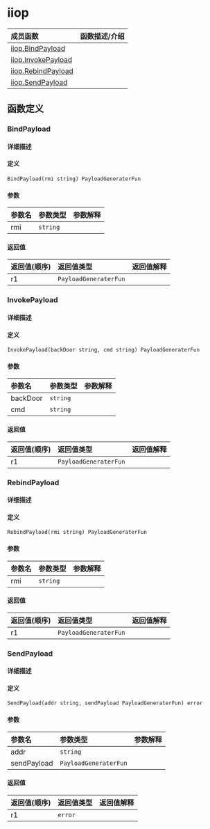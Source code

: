 # iiop

|成员函数|函数描述/介绍|
|:------|:--------|
| [iiop.BindPayload](#bindpayload) ||
| [iiop.InvokePayload](#invokepayload) ||
| [iiop.RebindPayload](#rebindpayload) ||
| [iiop.SendPayload](#sendpayload) ||


## 函数定义
### BindPayload

#### 详细描述


#### 定义

`BindPayload(rmi string) PayloadGeneraterFun`

#### 参数
|参数名|参数类型|参数解释|
|:-----------|:---------- |:-----------|
| rmi | `string` |   |

#### 返回值
|返回值(顺序)|返回值类型|返回值解释|
|:-----------|:---------- |:-----------|
| r1 | `PayloadGeneraterFun` |   |


### InvokePayload

#### 详细描述


#### 定义

`InvokePayload(backDoor string, cmd string) PayloadGeneraterFun`

#### 参数
|参数名|参数类型|参数解释|
|:-----------|:---------- |:-----------|
| backDoor | `string` |   |
| cmd | `string` |   |

#### 返回值
|返回值(顺序)|返回值类型|返回值解释|
|:-----------|:---------- |:-----------|
| r1 | `PayloadGeneraterFun` |   |


### RebindPayload

#### 详细描述


#### 定义

`RebindPayload(rmi string) PayloadGeneraterFun`

#### 参数
|参数名|参数类型|参数解释|
|:-----------|:---------- |:-----------|
| rmi | `string` |   |

#### 返回值
|返回值(顺序)|返回值类型|返回值解释|
|:-----------|:---------- |:-----------|
| r1 | `PayloadGeneraterFun` |   |


### SendPayload

#### 详细描述


#### 定义

`SendPayload(addr string, sendPayload PayloadGeneraterFun) error`

#### 参数
|参数名|参数类型|参数解释|
|:-----------|:---------- |:-----------|
| addr | `string` |   |
| sendPayload | `PayloadGeneraterFun` |   |

#### 返回值
|返回值(顺序)|返回值类型|返回值解释|
|:-----------|:---------- |:-----------|
| r1 | `error` |   |


